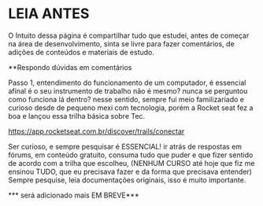 # LEIA ANTES


O Intuito dessa página é compartilhar tudo que estudei, antes de começar na área de desenvolvimento, sinta se livre para fazer comentários, de adições de conteúdos e materiais de estudo.

**Respondo dúvidas em comentários



Passo 1, entendimento do funcionamento de um computador, é essencial afinal é o seu instrumento de trabalho não é mesmo? nunca se perguntou como funciona lá dentro?
nesse sentido, sempre fui meio familizariado e curioso desde de pequeno mexi com tecnologia, porém a Rocket seat fez a boa e lançou essa trilha básica sobre Tec.

https://app.rocketseat.com.br/discover/trails/conectar

Ser curioso, e sempre pesquisar é ESSENCIAL! ir atrás de respostas em fórums, em conteúdo gratuito, consuma tudo que puder e que fizer sentido de acordo com a trilha que escolheu, (NENHUM CURSO até hoje que fiz me ensinou TUDO, que eu precisava fazer e da forma que precisava entender)
Sempre pesquise, leia documentações originais, isso é muito importante.

*** será adicionado mais EM BREVE***
